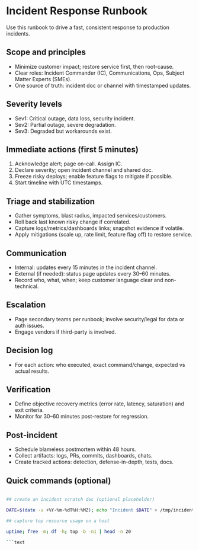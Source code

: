 # Incident Response Runbook

Use this runbook to drive a fast, consistent response to production incidents.

## Scope and principles

- Minimize customer impact; restore service first, then root-cause.
- Clear roles: Incident Commander (IC), Communications, Ops, Subject Matter Experts (SMEs).
- One source of truth: incident doc or channel with timestamped updates.

## Severity levels

- Sev1: Critical outage, data loss, security incident.
- Sev2: Partial outage, severe degradation.
- Sev3: Degraded but workarounds exist.

## Immediate actions (first 5 minutes)

1. Acknowledge alert; page on-call. Assign IC.
2. Declare severity; open incident channel and shared doc.
3. Freeze risky deploys; enable feature flags to mitigate if possible.
4. Start timeline with UTC timestamps.

## Triage and stabilization

- Gather symptoms, blast radius, impacted services/customers.
- Roll back last known risky change if correlated.
- Capture logs/metrics/dashboards links; snapshot evidence if volatile.
- Apply mitigations (scale up, rate limit, feature flag off) to restore service.

## Communication

- Internal: updates every 15 minutes in the incident channel.
- External (if needed): status page updates every 30–60 minutes.
- Record who, what, when; keep customer language clear and non-technical.

## Escalation

- Page secondary teams per runbook; involve security/legal for data or auth issues.
- Engage vendors if third-party is involved.

## Decision log

- For each action: who executed, exact command/change, expected vs actual results.

## Verification

- Define objective recovery metrics (error rate, latency, saturation) and exit criteria.
- Monitor for 30–60 minutes post-restore for regression.

## Post-incident

- Schedule blameless postmortem within 48 hours.
- Collect artifacts: logs, PRs, commits, dashboards, chats.
- Create tracked actions: detection, defense-in-depth, tests, docs.

## Quick commands (optional)

````bash

## create an incident scratch doc (optional placeholder)

DATE=$(date -u +%Y-%m-%dT%H:%MZ); echo "Incident $DATE" > /tmp/incident-$DATE.md

## capture top resource usage on a host

uptime; free -m; df -h; top -b -n1 | head -n 20

```text
````
